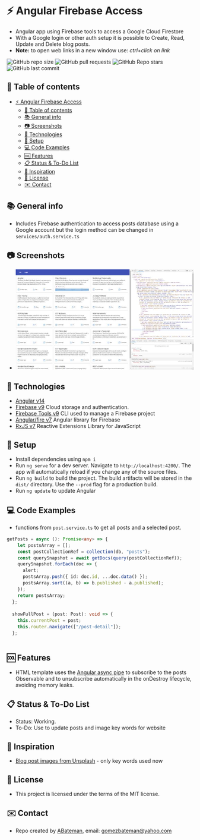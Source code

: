 # :zap: Angular Firebase Access

* Angular app using Firebase tools to access a Google Cloud Firestore
* With a Google login or other auth setup it is possible to Create, Read, Update and Delete blog posts.
* **Note:** to open web links in a new window use: _ctrl+click on link_

![GitHub repo size](https://img.shields.io/github/repo-size/AndrewJBateman/angular-firebase-access?style=plastic)
![GitHub pull requests](https://img.shields.io/github/issues-pr/AndrewJBateman/angular-firebase-access?style=plastic)
![GitHub Repo stars](https://img.shields.io/github/stars/AndrewJBateman/angular-firebase-access?style=plastic)
![GitHub last commit](https://img.shields.io/github/last-commit/AndrewJBateman/angular-firebase-access?style=plastic)

## :page_facing_up: Table of contents

* [:zap: Angular Firebase Access](#zap-angular-firebase-access)
  * [:page_facing_up: Table of contents](#page_facing_up-table-of-contents)
  * [:books: General info](#books-general-info)
  * [:camera: Screenshots](#camera-screenshots)
  * [:signal_strength: Technologies](#signal_strength-technologies)
  * [:floppy_disk: Setup](#floppy_disk-setup)
  * [:computer: Code Examples](#computer-code-examples)
  * [:cool: Features](#cool-features)
  * [:clipboard: Status & To-Do List](#clipboard-status--to-do-list)
  * [:clap: Inspiration](#clap-inspiration)
  * [:file_folder: License](#file_folder-license)
  * [:envelope: Contact](#envelope-contact)

## :books: General info

* Includes Firebase authentication to access posts database using a Google account but the login method can be changed in `services/auth.service.ts`

## :camera: Screenshots

* ![Example screenshot](./img/posts.jpg)

## :signal_strength: Technologies

* [Angular v14](https://angular.io/)
* [Firebase v9](https://firebase.google.com) Cloud storage and authentication.
* [Firebase Tools v9](https://www.npmjs.com/package/firebase-tools) CLI used to manage a Firebase project
* [Angular/fire v7](https://www.npmjs.com/package/@angular/fire) Angular library for Firebase
* [RxJS v7](https://rxjs.dev/api) Reactive Extensions Library for JavaScript

## :floppy_disk: Setup

* Install dependencies using `npm i`
* Run `ng serve` for a dev server. Navigate to `http://localhost:4200/`. The app will automatically reload if you change any of the source files.
* Run `ng build` to build the project. The build artifacts will be stored in the `dist/` directory. Use the `--prod` flag for a production build.
* Run `ng update` to update Angular

## :computer: Code Examples

* functions from `post.service.ts` to get all posts and a selected post.

```typescript
getPosts = async (): Promise<any> => {
    let postsArray = [];
    const postCollectionRef = collection(db, "posts");
    const querySnapshot = await getDocs(query(postCollectionRef));
    querySnapshot.forEach(doc => {
      alert;
      postsArray.push({ id: doc.id, ...doc.data() });
      postsArray.sort((a, b) => b.published - a.published);
    });
    return postsArray;
  };

  showFullPost = (post: Post): void => {
    this.currentPost = post;
    this.router.navigate(["/post-detail"]);
  };
  
```

## :cool: Features

* HTML template uses the [Angular async pipe](https://angular.io/api/common/AsyncPipe) to subscribe to the posts Observable and to unsubscribe automatically in the onDestroy lifecycle, avoiding memory leaks.

## :clipboard: Status & To-Do List

* Status: Working.
* To-Do: Use to update posts and image key words for website

## :clap: Inspiration

* [Blog post images from Unsplash](https://unsplash.com/) - only key words used now

## :file_folder: License

* This project is licensed under the terms of the MIT license.

## :envelope: Contact

* Repo created by [ABateman](https://github.com/AndrewJBateman), email: gomezbateman@yahoo.com
